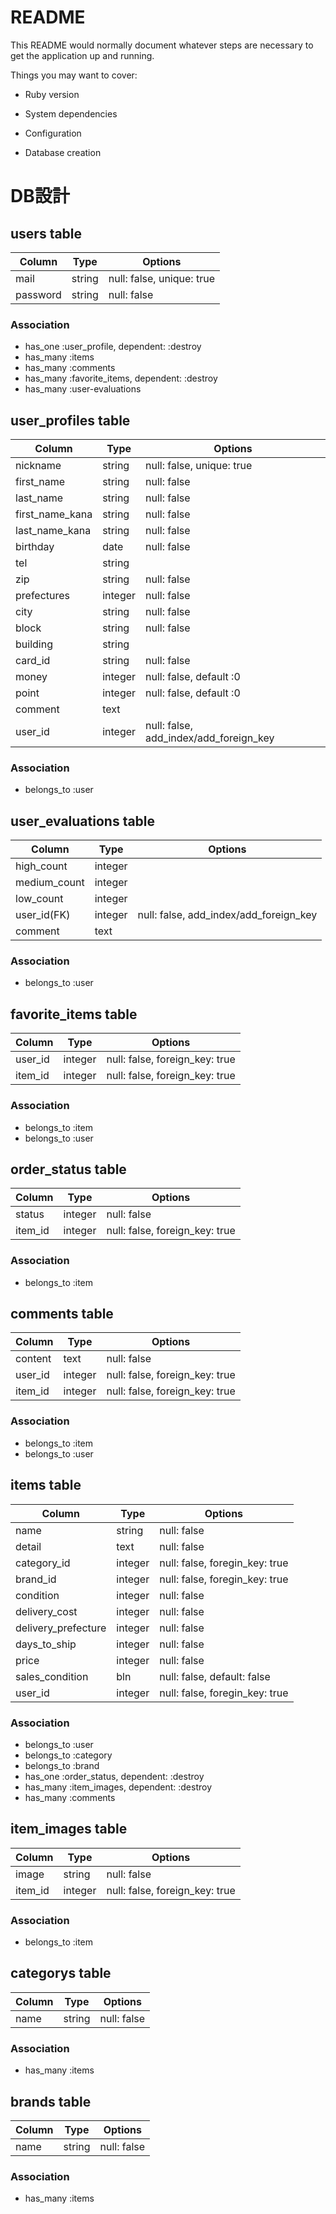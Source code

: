 # README

This README would normally document whatever steps are necessary to get the
application up and running.

Things you may want to cover:

* Ruby version

* System dependencies

* Configuration

* Database creation
# DB設計

## users table

|Column|Type|Options|
|------|----|-------|
|mail|string|null: false, unique: true|
|password|string|null: false|

### Association
- has_one :user_profile, dependent: :destroy
- has_many :items
- has_many :comments
- has_many :favorite_items, dependent: :destroy
- has_many :user-evaluations

## user_profiles table

|Column|Type|Options|
|------|----|-------|
|nickname|string|null: false, unique: true|
|first_name|string|null: false|
|last_name|string|null: false|
|first_name_kana|string|null: false|
|last_name_kana|string|null: false|
|birthday|date|null: false|
|tel|string||
|zip|string|null: false|
|prefectures|integer|null: false|
|city|string|null: false|
|block|string|null: false|
|building|string||
|card_id|string|null: false|
|money|integer|null: false, default :0|
|point|integer|null: false, default :0|
|comment|text||
|user_id|integer|null: false, add_index/add_foreign_key|

### Association
- belongs_to :user

## user_evaluations table

|Column|Type|Options|
|------|----|-------|
|high_count|integer||
|medium_count|integer||
|low_count|integer||
|user_id(FK)|integer|null: false, add_index/add_foreign_key|
|comment|text||

### Association
- belongs_to :user

## favorite_items table

|Column|Type|Options|
|------|----|-------|
|user_id|integer|null: false, foreign_key: true|
|item_id|integer|null: false, foreign_key: true|

### Association
- belongs_to :item
- belongs_to :user

## order_status table

|Column|Type|Options|
|------|----|-------|
|status|integer|null: false|
|item_id|integer|null: false, foreign_key: true|

### Association
- belongs_to :item

## comments table

|Column|Type|Options|
|------|----|-------|
|content|text|null: false|
|user_id|integer|null: false, foreign_key: true|
|item_id|integer|null: false, foreign_key: true|

### Association
- belongs_to :item
- belongs_to :user

## items table

|Column|Type|Options|
|------|----|-------|
|name|string|null: false|
|detail|text|null: false|
|category_id|integer|null: false, foregin_key: true|
|brand_id|integer|null: false, foregin_key: true|
|condition|integer|null: false|
|delivery_cost|integer|null: false|
|delivery_prefecture|integer|null: false|
|days_to_ship|integer|null: false|
|price|integer|null: false|
|sales_condition|bln|null: false, default: false|
|user_id|integer|null: false, foregin_key: true|

### Association
- belongs_to :user
- belongs_to :category
- belongs_to :brand
- has_one :order_status, dependent: :destroy
- has_many :item_images, dependent: :destroy
- has_many :comments

## item_images table

|Column|Type|Options|
|------|----|-------|
|image|string|null: false|
|item_id|integer|null: false, foreign_key: true|

### Association
- belongs_to :item

## categorys table

|Column|Type|Options|
|------|----|-------|
|name|string|null: false|

### Association
- has_many :items

## brands table

|Column|Type|Options|
|------|----|-------|
|name|string|null: false|

### Association
- has_many :items

